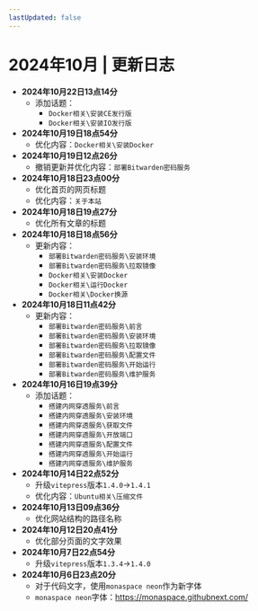 ```yaml
---
lastUpdated: false
---
```


# 2024年10月 | 更新日志

- **2024年10月22日13点14分**
    - 添加话题：
        - ```Docker相关\安装CE发行版```
        - ```Docker相关\安装IO发行版```
- **2024年10月19日18点54分**
    - 优化内容：```Docker相关\安装Docker```
- **2024年10月19日12点26分**
    - 撤销更新并优化内容：```部署Bitwarden密码服务```
- **2024年10月18日23点00分**
    - 优化首页的网页标题
    - 优化内容：```关于本站```
- **2024年10月18日19点27分**
    - 优化所有文章的标题
- **2024年10月18日18点56分**
    - 更新内容：
        - ```部署Bitwarden密码服务\安装环境```
        - ```部署Bitwarden密码服务\拉取镜像```
        - ```Docker相关\安装Docker```
        - ```Docker相关\运行Docker```
        - ```Docker相关\Docker换源```
- **2024年10月18日11点42分**
    - 更新内容：
        - ```部署Bitwarden密码服务\前言```
        - ```部署Bitwarden密码服务\安装环境```
        - ```部署Bitwarden密码服务\拉取镜像```
        - ```部署Bitwarden密码服务\配置文件```
        - ```部署Bitwarden密码服务\开始运行```
        - ```部署Bitwarden密码服务\维护服务```
- **2024年10月16日19点39分**
    - 添加话题：
        - ```搭建内网穿透服务\前言```
        - ```搭建内网穿透服务\安装环境```
        - ```搭建内网穿透服务\获取文件```
        - ```搭建内网穿透服务\开放端口```
        - ```搭建内网穿透服务\配置文件```
        - ```搭建内网穿透服务\开始运行```
        - ```搭建内网穿透服务\维护服务```
- **2024年10月14日22点52分**
    - 升级```vitepress```版本```1.4.0```->```1.4.1```
    - 优化内容：```Ubuntu相关\压缩文件```
- **2024年10月13日09点36分**
    - 优化网站结构的路径名称
- **2024年10月12日20点41分**
    - 优化部分页面的文字效果
- **2024年10月7日22点54分**
    - 升级```vitepress```版本```1.3.4```->```1.4.0```
- **2024年10月6日23点20分**
    - 对于代码文字，使用```monaspace neon```作为新字体
    - ```monaspace neon```字体：<https://monaspace.githubnext.com/>
